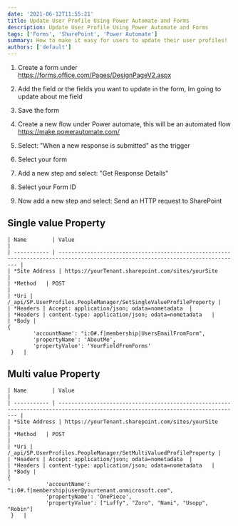 ```yaml
---
date: '2021-06-12T11:55:21'
title: Update User Profile Using Power Automate and Forms
description: Update User Profile Using Power Automate and Forms
tags: ['Forms', 'SharePoint', 'Power Automate']
summary: How to make it easy for users to update their user profiles!
authors: ['default']
---
```


1. Create a form under https://forms.office.com/Pages/DesignPageV2.aspx

2. Add the field or the fields you want to update in the form, Im going to update about me field

3. Save the form

4. Create a new flow under Power automate, this will be an automated flow
   https://make.powerautomate.com/

5. Select: "When a new response is submitted" as the trigger

6. Select your form

7. Add a new step and select: "Get Response Details"

8. Select your Form ID

9. Now add a new step and select: Send an HTTP request to SharePoint

## Single value Property

```
| Name        | Value                                                                                                                           |
| ----------- | ------------------------------------------------------------------------------------------------------------------------------- |
| *Site Address | https://yourTenant.sharepoint.com/sites/yourSite                                                                                                                 |
| *Method   | POST                                                                                                                     |
| *Uri | /_api/SP.UserProfiles.PeopleManager/SetSingleValueProfileProperty |
| *Headers | Accept: application/json; odata=nometadata  |
| *Headers | content-type: application/json; odata=nometadata   |
| *Body |
{
        'accountName': "i:0#.f|membership|UsersEmailFromForm",
        'propertyName': 'AboutMe',
        'propertyValue': 'YourFieldFromForms'
 }   |

```

## Multi value Property

```
| Name        | Value                                                                                                                           |
| ----------- | ------------------------------------------------------------------------------------------------------------------------------- |
| *Site Address | https://yourTenant.sharepoint.com/sites/yourSite                                                                                                                 |
| *Method   | POST                                                                                                                     |
| *Uri | /_api/SP.UserProfiles.PeopleManager/SetMultiValuedProfileProperty |
| *Headers | Accept: application/json; odata=nometadata  |
| *Headers | content-type: application/json; odata=nometadata   |
| *Body |
{
            'accountName': "i:0#.f|membership|user@yourtenant.onmicrosoft.com",
            'propertyName': 'OnePiece',
            'propertyValue': ["Luffy", "Zoro", "Nami", "Usopp", "Robin"]
 }   |
```
